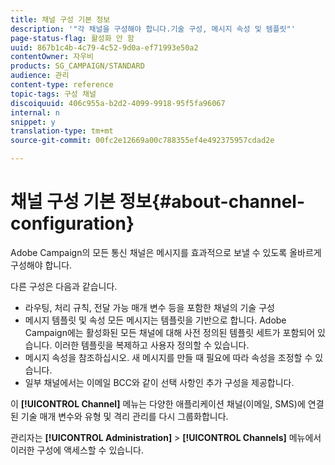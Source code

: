 ```yaml
---
title: 채널 구성 기본 정보
description: '"각 채널을 구성해야 합니다.기술 구성, 메시지 속성 및 템플릿"'
page-status-flag: 활성화 안 함
uuid: 867b1c4b-4c79-4c52-9d0a-ef71993e50a2
contentOwner: 자우비
products: SG_CAMPAIGN/STANDARD
audience: 관리
content-type: reference
topic-tags: 구성 채널
discoiquuid: 406c955a-b2d2-4099-9918-95f5fa96067
internal: n
snippet: y
translation-type: tm+mt
source-git-commit: 00fc2e12669a00c788355ef4e492375957cdad2e

---
```



# 채널 구성 기본 정보{#about-channel-configuration}

Adobe Campaign의 모든 통신 채널은 메시지를 효과적으로 보낼 수 있도록 올바르게 구성해야 합니다.

다른 구성은 다음과 같습니다.

* 라우팅, 처리 규칙, 전달 가능 매개 변수 등을 포함한 채널의 기술 구성
* 메시지 템플릿 및 속성 모든 메시지는 템플릿을 기반으로 합니다. Adobe Campaign에는 활성화된 모든 채널에 대해 사전 정의된 템플릿 세트가 포함되어 있습니다. 이러한 템플릿을 복제하고 사용자 정의할 수 있습니다.
* 메시지 속성을 참조하십시오. 새 메시지를 만들 때 필요에 따라 속성을 조정할 수 있습니다.
* 일부 채널에서는 이메일 BCC와 같이 선택 사항인 추가 구성을 제공합니다.

이 **[!UICONTROL Channel]** 메뉴는 다양한 애플리케이션 채널(이메일, SMS)에 연결된 기술 매개 변수와 유형 및 격리 관리를 다시 그룹화합니다.

관리자는 **[!UICONTROL Administration]** &gt; **[!UICONTROL Channels]** 메뉴에서 이러한 구성에 액세스할 수 있습니다.
